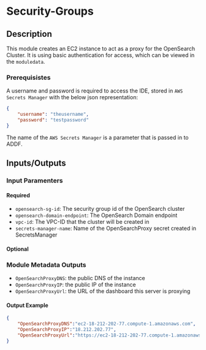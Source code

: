 # Security-Groups


## Description

This module creates an EC2 instance to act as a proxy for the OpenSearch Cluster.  It is using basic authentication for access, which can be viewed in the `moduledata`.

### Prerequisistes

A username and password is required to access the IDE, stored in `AWS Secrets Manager` with the below json representation:

```json
{
    "username": "theusername",
    "password": "testpassword"
}
```

The name of the  `AWS Secrets Manager`  is a parameter that is passed in to ADDF.

## Inputs/Outputs

### Input Paramenters

#### Required

- `opensearch-sg-id`: The security group id of the OpenSearch cluster
- `opensearch-domain-endpoint`: The OpenSearch Domain endpoint
- `vpc-id`: The VPC-ID that the cluster will be created in
- `secrets-manager-name`: Name of the OpenSearchProxy secret created in SecretsManager
#### Optional


### Module Metadata Outputs
- `OpenSearchProxyDNS`: the public DNS of the instance
- `OpenSearchProxyIP`: the public IP of the instance
- `OpenSearchProxyUrl`: the URL of the dashboard this server is proxying


#### Output Example
```json
{
    "OpenSearchProxyDNS":"ec2-18-212-202-77.compute-1.amazonaws.com",
    "OpenSearchProxyIP":"18.212.202.77",
    "OpenSearchProxyUrl":"https://ec2-18-212-202-77.compute-1.amazonaws.com/_dashboards/",
}

```
